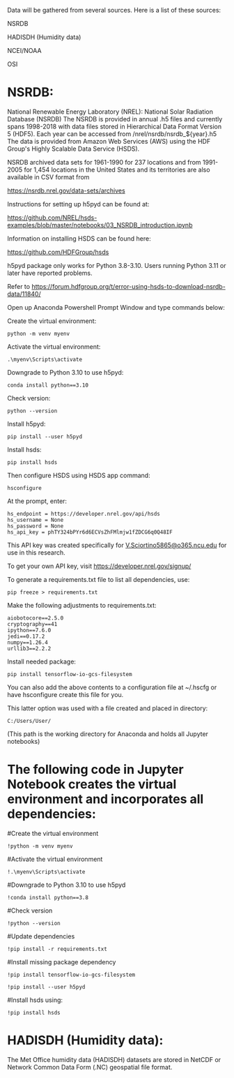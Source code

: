 Data will be gathered from several sources. Here is a list of these sources:

NSRDB 

HADISDH (Humidity data) 

NCEI/NOAA 

OSI

# NSRDB:

National Renewable Energy Laboratory (NREL): National Solar Radiation Database (NSRDB)
The NSRDB is provided in annual .h5 files and currently spans 1998-2018 with data files stored in Hierarchical Data Format Version 5 (HDF5).
Each year can be accessed from /nrel/nsrdb/nsrdb_${year}.h5
The data is provided from Amazon Web Services (AWS) using the HDF Group's Highly Scalable Data Service (HSDS).

NSRDB archived data sets for 1961-1990 for 237 locations and from 1991-2005 for 1,454 locations in the United States and its territories are also available in CSV format from

https://nsrdb.nrel.gov/data-sets/archives

Instructions for setting up h5pyd can be found at:

https://github.com/NREL/hsds-examples/blob/master/notebooks/03_NSRDB_introduction.ipynb

Information on installing HSDS can be found here:

https://github.com/HDFGroup/hsds

h5pyd package only works for Python 3.8-3.10. Users running Python 3.11 or later have reported problems. 

Refer to https://forum.hdfgroup.org/t/error-using-hsds-to-download-nsrdb-data/11840/

Open up Anaconda Powershell Prompt Window and type commands below:

Create the virtual environment:

    python -m venv myenv

Activate the virtual environment:

    .\myenv\Scripts\activate

Downgrade to Python 3.10 to use h5pyd:
    
    conda install python==3.10

Check version:
    
    python --version

Install h5pyd:
    
    pip install --user h5pyd

Install hsds:
    
    pip install hsds

Then configure HSDS using HSDS app command:
    
    hsconfigure   

At the prompt, enter:
    
    hs_endpoint = https://developer.nrel.gov/api/hsds
    hs_username = None
    hs_password = None
    hs_api_key = phTY324bPYr6d6ECVsZhFMlmjw1fZDCG6q0Q48IF
   
This API key was created specifically for V.Sciortino5865@o365.ncu.edu for use in this research.

To get your own API key, visit https://developer.nrel.gov/signup/

To generate a requirements.txt file to list all dependencies, use:
    
    pip freeze > requirements.txt

Make the following adjustments to requirements.txt:
    
    aiobotocore==2.5.0
    cryptography==41
    ipython==7.6.0
    jedi==0.17.2
    numpy==1.26.4
    urllib3==2.2.2

Install needed package:
    
    pip install tensorflow-io-gcs-filesystem

You can also add the above contents to a configuration file at ~/.hscfg or have hsconfigure create this file for you.

This latter option was used with a file created and placed in directory:
    
    C:/Users/User/        
    
(This path is the working directory for Anaconda and holds all Jupyter notebooks)

# The following code in Jupyter Notebook creates the virtual environment and incorporates all dependencies:

#Create the virtual environment
    
    !python -m venv myenv

#Activate the virtual environment
    
    !.\myenv\Scripts\activate

#Downgrade to Python 3.10 to use h5pyd
    
    !conda install python==3.8

#Check version
    
    !python --version

#Update dependencies
    
    !pip install -r requirements.txt

#Install missing package dependency
    
    !pip install tensorflow-io-gcs-filesystem
    
    !pip install --user h5pyd

#Install hsds using:
    
    !pip install hsds

# HADISDH (Humidity data):

The Met Office humidity data (HADISDH) datasets are stored in NetCDF or Network Common Data Form (.NC) geospatial file format.  
